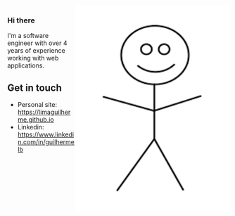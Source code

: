 <img align="right" src="https://github.com/LimaGuilherme/LimaGuilherme/blob/master/me.png" width=350px height=465px/>

### Hi there

I'm a software engineer with over 4 years of experience working with web applications.


## Get in touch
- Personal site: https://limaguilherme.github.io
- Linkedin: https://www.linkedin.com/in/guilhermelb
